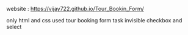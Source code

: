 website : https://vijay722.github.io/Tour_Bookin_Form/

only html and css used tour booking form task invisible checkbox and select
